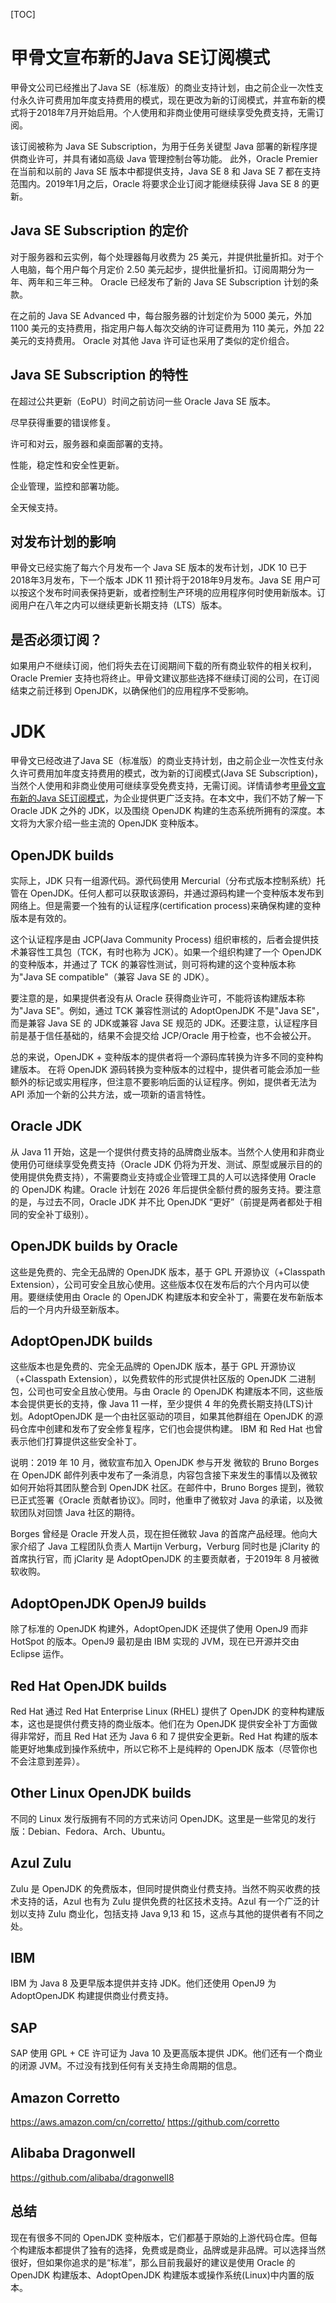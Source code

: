 [TOC]
# 甲骨文宣布新的Java SE订阅模式
甲骨文公司已经推出了Java SE（标准版）的商业支持计划，由之前企业一次性支付永久许可费用加年度支持费用的模式，现在更改为新的订阅模式，并宣布新的模式将于2018年7月开始启用。个人使用和非商业使用可继续享受免费支持，无需订阅。

该订阅被称为 Java SE Subscription，为用于任务关键型 Java 部署的新程序提供商业许可，并具有诸如高级 Java 管理控制台等功能。 此外，Oracle Premier 在当前和以前的 Java SE 版本中都提供支持，Java SE 8 和 Java SE 7 都在支持范围内。2019年1月之后，Oracle 将要求企业订阅才能继续获得 Java SE 8 的更新。

## Java SE Subscription 的定价
对于服务器和云实例，每个处理器每月收费为 25 美元，并提供批量折扣。对于个人电脑，每个用户每个月定价 2.50 美元起步，提供批量折扣。订阅周期分为一年、两年和三年三种。 Oracle 已经发布了新的 Java SE Subscription 计划的条款。

在之前的 Java SE Advanced 中，每台服务器的计划定价为 5000 美元，外加 1100 美元的支持费用，指定用户每人每次交纳的许可证费用为 110 美元，外加 22 美元的支持费用。 Oracle 对其他 Java 许可证也采用了类似的定价组合。
## Java SE Subscription 的特性
在超过公共更新（EoPU）时间之前访问一些 Oracle Java SE 版本。

尽早获得重要的错误修复。

许可和对云，服务器和桌面部署的支持。

性能，稳定性和安全性更新。

企业管理，监控和部署功能。

全天候支持。
## 对发布计划的影响
甲骨文已经实施了每六个月发布一个 Java SE 版本的发布计划，JDK 10 已于2018年3月发布，下一个版本 JDK 11 预计将于2018年9月发布。Java SE 用户可以按这个发布时间表保持更新，或者控制生产环境的应用程序何时使用新版本。订阅用户在八年之内可以继续更新长期支持（LTS）版本。 
## 是否必须订阅？
如果用户不继续订阅，他们将失去在订阅期间下载的所有商业软件的相关权利，Oracle Premier 支持也将终止。甲骨文建议那些选择不继续订阅的公司，在订阅结束之前迁移到 OpenJDK，以确保他们的应用程序不受影响。


# JDK

甲骨文已经改进了Java SE（标准版）的商业支持计划，由之前企业一次性支付永久许可费用加年度支持费用的模式，改为新的订阅模式(Java SE Subscription)，当然个人使用和非商业使用可继续享受免费支持，无需订阅。详情请参考[甲骨文宣布新的Java SE订阅模式](#甲骨文宣布新的java-se订阅模式)，为企业提供更广泛支持。在本文中，我们不妨了解一下 Oracle JDK 之外的 JDK，以及围绕 OpenJDK 构建的生态系统所拥有的深度。本文将为大家介绍一些主流的 OpenJDK 变种版本。

## OpenJDK builds
实际上，JDK 只有一组源代码。源代码使用 Mercurial（分布式版本控制系统）托管在 OpenJDK。任何人都可以获取该源码，并通过源码构建一个变种版本发布到网络上。但是需要一个独有的认证程序(certification process)来确保构建的变种版本是有效的。

这个认证程序是由 JCP(Java Community Process) 组织审核的，后者会提供技术兼容性工具包（TCK，有时也称为 JCK）。如果一个组织构建了一个 OpenJDK 的变种版本，并通过了 TCK 的兼容性测试，则可将构建的这个变种版本称为"Java SE compatible"（兼容 Java SE 的 JDK）。

要注意的是，如果提供者没有从 Oracle 获得商业许可，不能将该构建版本称为"Java SE"。例如，通过 TCK 兼容性测试的 AdoptOpenJDK 不是"Java SE"，而是兼容 Java SE 的 JDK或兼容 Java SE 规范的 JDK。还要注意，认证程序目前是基于信任基础的，结果不会提交给 JCP/Oracle 用于检查，也不会被公开。

总的来说，OpenJDK + 变种版本的提供者将一个源码库转换为许多不同的变种构建版本。
在将 OpenJDK 源码转换为变种版本的过程中，提供者可能会添加一些额外的标记或实用程序，但注意不要影响后面的认证程序。例如，提供者无法为 API 添加一个新的公共方法，或一项新的语言特性。

## Oracle JDK
从 Java 11 开始，这是一个提供付费支持的品牌商业版本。当然个人使用和非商业使用仍可继续享受免费支持（Oracle JDK 仍将为开发、测试、原型或展示目的的使用提供免费支持），不需要商业支持或企业管理工具的人可以选择使用 Oracle 的 OpenJDK 构建。Oracle 计划在 2026 年后提供全额付费的服务支持。要注意的是，与过去不同，Oracle JDK 并不比 OpenJDK “更好”（前提是两者都处于相同的安全补丁级别）。

## OpenJDK builds by Oracle
这些是免费的、完全无品牌的 OpenJDK 版本，基于 GPL 开源协议（+Classpath Extension），公司可安全且放心使用。这些版本仅在发布后的六个月内可以使用。要继续使用由 Oracle 的 OpenJDK 构建版本和安全补丁，需要在发布新版本后的一个月内升级至新版本。

## AdoptOpenJDK builds

这些版本也是免费的、完全无品牌的 OpenJDK 版本，基于 GPL 开源协议（+Classpath Extension），以免费软件的形式提供社区版的 OpenJDK 二进制包，公司也可安全且放心使用。与由 Oracle 的 OpenJDK 构建版本不同，这些版本会提供更长的支持，像 Java 11 一样，至少提供 4 年的免费长期支持(LTS)计划。AdoptOpenJDK 是一个由社区驱动的项目，如果其他群组在 OpenJDK 的源码仓库中创建和发布了安全修复程序，它们也会提供构建。 IBM 和 Red Hat 也曾表示他们打算提供这些安全补丁。

说明：2019 年 10 月，微软宣布加入 OpenJDK 参与开发
微软的 Bruno Borges 在 OpenJDK 邮件列表中发布了一条消息，内容包含接下来发生的事情以及微软如何开始将其团队整合到 OpenJDK 社区。在邮件中，Bruno Borges 提到，微软已正式签署《Oracle 贡献者协议》。同时，他重申了微软对 Java 的承诺，以及微软团队对回馈 Java 社区的期待。

Borges 曾经是 Oracle 开发人员，现在担任微软 Java 的首席产品经理。他向大家介绍了 Java 工程团队负责人 Martijn Verburg，Verburg 同时也是 jClarity 的首席执行官，而 jClarity 是 AdoptOpenJDK 的主要贡献者，于2019年 8 月被微软收购。

## AdoptOpenJDK OpenJ9 builds
除了标准的 OpenJDK 构建外，AdoptOpenJDK 还提供了使用 OpenJ9 而非 HotSpot 的版本。OpenJ9 最初是由 IBM 实现的 JVM，现在已开源并交由 Eclipse 运作。

## Red Hat OpenJDK builds
Red Hat 通过 Red Hat Enterprise Linux (RHEL) 提供了 OpenJDK 的变种构建版本，这也是提供付费支持的商业版本。他们在为 OpenJDK 提供安全补丁方面做得非常好，而且 Red Hat 还为 Java 6 和 7 提供安全更新。Red Hat 构建的版本能更好地集成到操作系统中，所以它称不上是纯粹的 OpenJDK 版本（尽管你也不会注意到差异）。

## Other Linux OpenJDK builds
不同的 Linux 发行版拥有不同的方式来访问 OpenJDK。这里是一些常见的发行版：Debian、Fedora、Arch、Ubuntu。

## Azul Zulu

Zulu 是 OpenJDK 的免费版本，但同时提供商业付费支持。当然不购买收费的技术支持的话，Azul 也有为 Zulu 提供免费的社区技术支持。Azul 有一个广泛的计划以支持 Zulu 商业化，包括支持 Java 9,13 和 15，这点与其他的提供者有不同之处。

## IBM
IBM 为 Java 8 及更早版本提供并支持 JDK。他们还使用 OpenJ9 为 AdoptOpenJDK 构建提供商业付费支持。

## SAP
SAP 使用 GPL + CE 许可证为 Java 10 及更高版本提供 JDK。他们还有一个商业的闭源 JVM。不过没有找到任何有关支持生命周期的信息。

## Amazon Corretto
https://aws.amazon.com/cn/corretto/
https://github.com/corretto

## Alibaba Dragonwell
https://github.com/alibaba/dragonwell8

## 总结

现在有很多不同的 OpenJDK 变种版本，它们都基于原始的上游代码仓库。但每个构建版本都提供了独有的选择，免费或是商业，品牌或是非品牌。可以选择当然很好，但如果你追求的是“标准”，那么目前我最好的建议是使用 Oracle 的 OpenJDK 构建版本、AdoptOpenJDK 构建版本或操作系统(Linux)中内置的版本。